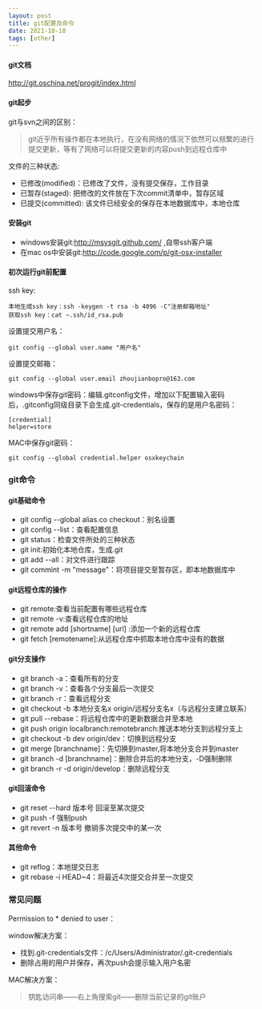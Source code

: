 ```yaml
---
layout: post
title: git配置及命令
date: 2021-10-10
tags: [other]
---
```


#### git文档
http://git.oschina.net/progit/index.html

#### git起步
git与svn之间的区别：
> git近乎所有操作都在本地执行，在没有网络的情况下依然可以频繁的进行提交更新，等有了网络可以将提交更新的内容push到远程仓库中

文件的三种状态:

- 已修改(modified)：已修改了文件，没有提交保存，工作目录
- 已暂存(staged): 把修改的文件放在下次commit清单中，暂存区域
- 已提交(committed): 该文件已经安全的保存在本地数据库中，本地仓库

#### 安装git

- windows安装git:http://msysgit.github.com/ ,自带ssh客户端
- 在mac os中安装git:http://code.google.com/p/git-osx-installer

#### 初次运行git前配置

ssh key:

```$xslt
本地生成ssh key：ssh -keygen -t rsa -b 4096 -C"注册邮箱地址"
获取ssh key：cat ~.ssh/id_rsa.pub
```

设置提交用户名：
```$xslt
git config --global user.name "用户名"
```

设置提交邮箱：
```$xslt
git config --global user.email zhoujianbopro@163.com 
```

windows中保存git密码：编辑.gitconfig文件，增加以下配置输入密码后，.gitconfig同级目录下会生成.git-credentials，保存的是用户名密码：
```$xslt
[credential]
helper=store

```

MAC中保存git密码：
```$xslt
git config --global credential.helper osxkeychain
```

### git命令

#### git基础命令
- git config --global alias.co checkout：别名设置
- git config --list：查看配置信息
- git status：检查文件所处的三种状态
- git init:初始化本地仓库，生成.git
- git add --all：对文件进行跟踪
- git commint -m "message"：将项目提交至暂存区，即本地数据库中

#### git远程仓库的操作
- git remote:查看当前配置有哪些远程仓库
- git remote -v:查看远程仓库的地址
- git remote add [shortname] [url] :添加一个新的远程仓库
- git fetch [remotename]:从远程仓库中抓取本地仓库中没有的数据

#### git分支操作
- git branch -a：查看所有的分支
- git branch -v：查看各个分支最后一次提交
- git branch -r：查看远程分支
- git checkout -b 本地分支名x origin/远程分支名x（与远程分支建立联系）
- git pull --rebase：将远程仓库中的更新数据合并至本地
- git push origin localbranch:remotebranch:推送本地分支到远程分支上
- git checkout -b dev origin/dev：切换到远程分支
- git merge [branchname]：先切换到master,将本地分支合并到master
- git branch -d [branchname]：删除合并后的本地分支，-D强制删除
- git branch -r -d origin/develop：删除远程分支

#### git回滚命令
- git reset --hard 版本号   回滚至某次提交
- git push -f 强制push
- git revert -n 版本号      撤销多次提交中的某一次

#### 其他命令
- git reflog：本地提交日志
- git rebase -i HEAD~4：将最近4次提交合并至一次提交

### 常见问题

Permission to * denied to user：

window解决方案：
- 找到.git-credentials文件：/c/Users/Administrator/.git-credentials
- 删除占用的用户并保存，再次push会提示输入用户名密

MAC解决方案：
> 钥匙访问串——右上角搜索git——删除当前记录的git账户




